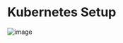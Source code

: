 # Kubernetes Setup

![image](https://user-images.githubusercontent.com/76512851/216658053-29ee4f9e-2f29-447c-869f-ea15c59d4429.png)

